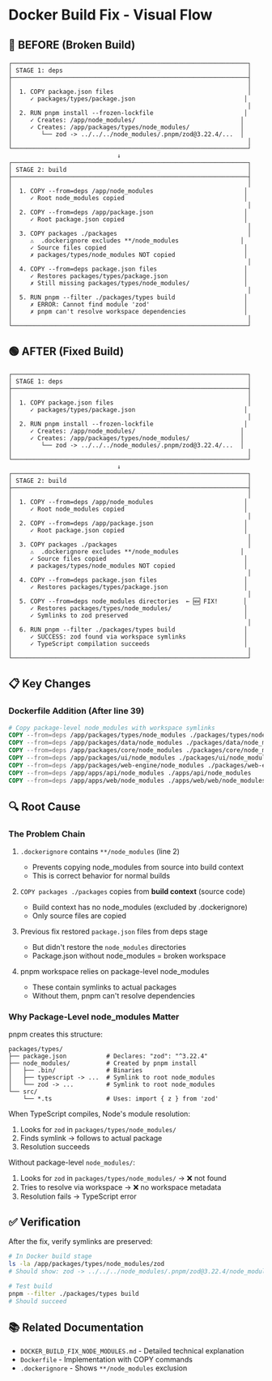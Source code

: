 # Docker Build Fix - Visual Flow

## 🔴 BEFORE (Broken Build)

```
┌─────────────────────────────────────────────────────────────────┐
│ STAGE 1: deps                                                   │
├─────────────────────────────────────────────────────────────────┤
│                                                                 │
│  1. COPY package.json files                                     │
│     ✓ packages/types/package.json                              │
│                                                                 │
│  2. RUN pnpm install --frozen-lockfile                         │
│     ✓ Creates: /app/node_modules/                             │
│     ✓ Creates: /app/packages/types/node_modules/              │
│        └── zod -> ../../../node_modules/.pnpm/zod@3.22.4/...  │
│                                                                 │
└─────────────────────────────────────────────────────────────────┘
                              ↓
┌─────────────────────────────────────────────────────────────────┐
│ STAGE 2: build                                                  │
├─────────────────────────────────────────────────────────────────┤
│                                                                 │
│  1. COPY --from=deps /app/node_modules                         │
│     ✓ Root node_modules copied                                 │
│                                                                 │
│  2. COPY --from=deps /app/package.json                         │
│     ✓ Root package.json copied                                 │
│                                                                 │
│  3. COPY packages ./packages                                    │
│     ⚠️  .dockerignore excludes **/node_modules                 │
│     ✓ Source files copied                                      │
│     ✗ packages/types/node_modules NOT copied                   │
│                                                                 │
│  4. COPY --from=deps package.json files                        │
│     ✓ Restores packages/types/package.json                     │
│     ✗ Still missing packages/types/node_modules/               │
│                                                                 │
│  5. RUN pnpm --filter ./packages/types build                   │
│     ✗ ERROR: Cannot find module 'zod'                          │
│     ✗ pnpm can't resolve workspace dependencies                │
│                                                                 │
└─────────────────────────────────────────────────────────────────┘
```

## 🟢 AFTER (Fixed Build)

```
┌─────────────────────────────────────────────────────────────────┐
│ STAGE 1: deps                                                   │
├─────────────────────────────────────────────────────────────────┤
│                                                                 │
│  1. COPY package.json files                                     │
│     ✓ packages/types/package.json                              │
│                                                                 │
│  2. RUN pnpm install --frozen-lockfile                         │
│     ✓ Creates: /app/node_modules/                             │
│     ✓ Creates: /app/packages/types/node_modules/              │
│        └── zod -> ../../../node_modules/.pnpm/zod@3.22.4/...  │
│                                                                 │
└─────────────────────────────────────────────────────────────────┘
                              ↓
┌─────────────────────────────────────────────────────────────────┐
│ STAGE 2: build                                                  │
├─────────────────────────────────────────────────────────────────┤
│                                                                 │
│  1. COPY --from=deps /app/node_modules                         │
│     ✓ Root node_modules copied                                 │
│                                                                 │
│  2. COPY --from=deps /app/package.json                         │
│     ✓ Root package.json copied                                 │
│                                                                 │
│  3. COPY packages ./packages                                    │
│     ⚠️  .dockerignore excludes **/node_modules                 │
│     ✓ Source files copied                                      │
│     ✗ packages/types/node_modules NOT copied                   │
│                                                                 │
│  4. COPY --from=deps package.json files                        │
│     ✓ Restores packages/types/package.json                     │
│                                                                 │
│  5. COPY --from=deps node_modules directories  ← 🆕 FIX!       │
│     ✓ Restores packages/types/node_modules/                    │
│     ✓ Symlinks to zod preserved                                │
│                                                                 │
│  6. RUN pnpm --filter ./packages/types build                   │
│     ✓ SUCCESS: zod found via workspace symlinks                │
│     ✓ TypeScript compilation succeeds                          │
│                                                                 │
└─────────────────────────────────────────────────────────────────┘
```

## 📋 Key Changes

### Dockerfile Addition (After line 39)

```dockerfile
# Copy package-level node_modules with workspace symlinks
COPY --from=deps /app/packages/types/node_modules ./packages/types/node_modules
COPY --from=deps /app/packages/data/node_modules ./packages/data/node_modules
COPY --from=deps /app/packages/core/node_modules ./packages/core/node_modules
COPY --from=deps /app/packages/ui/node_modules ./packages/ui/node_modules
COPY --from=deps /app/packages/web-engine/node_modules ./packages/web-engine/node_modules
COPY --from=deps /app/apps/api/node_modules ./apps/api/node_modules
COPY --from=deps /app/apps/web/node_modules ./apps/web/web/node_modules
```

## 🔍 Root Cause

### The Problem Chain

1. `.dockerignore` contains `**/node_modules` (line 2)
   - Prevents copying node_modules from source into build context
   - This is correct behavior for normal builds

2. `COPY packages ./packages` copies from **build context** (source code)
   - Build context has no node_modules (excluded by .dockerignore)
   - Only source files are copied

3. Previous fix restored `package.json` files from deps stage
   - But didn't restore the `node_modules` directories
   - Package.json without node_modules = broken workspace

4. pnpm workspace relies on package-level node_modules
   - These contain symlinks to actual packages
   - Without them, pnpm can't resolve dependencies

### Why Package-Level node_modules Matter

pnpm creates this structure:

```
packages/types/
├── package.json           # Declares: "zod": "^3.22.4"
├── node_modules/          # Created by pnpm install
│   ├── .bin/              # Binaries
│   ├── typescript -> ...  # Symlink to root node_modules
│   └── zod -> ...         # Symlink to root node_modules
└── src/
    └── *.ts               # Uses: import { z } from 'zod'
```

When TypeScript compiles, Node's module resolution:
1. Looks for `zod` in `packages/types/node_modules/`
2. Finds symlink → follows to actual package
3. Resolution succeeds

Without package-level `node_modules/`:
1. Looks for `zod` in `packages/types/node_modules/` → ❌ not found
2. Tries to resolve via workspace → ❌ no workspace metadata
3. Resolution fails → TypeScript error

## ✅ Verification

After the fix, verify symlinks are preserved:

```bash
# In Docker build stage
ls -la /app/packages/types/node_modules/zod
# Should show: zod -> ../../../node_modules/.pnpm/zod@3.22.4/node_modules/zod

# Test build
pnpm --filter ./packages/types build
# Should succeed
```

## 📚 Related Documentation

- `DOCKER_BUILD_FIX_NODE_MODULES.md` - Detailed technical explanation
- `Dockerfile` - Implementation with COPY commands
- `.dockerignore` - Shows `**/node_modules` exclusion
